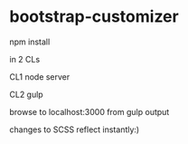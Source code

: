# bootstrap-customizer

npm install

in 2 CLs

CL1
node server

CL2
gulp

browse to localhost:3000 from gulp output

changes to SCSS reflect instantly:)

